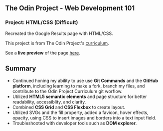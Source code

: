 ## The Odin Project - Web Development 101 
### Project: HTML/CSS (Difficult) 
Recreated the Google Results page with HTML/CSS. 

This project is from The Odin Project's [curriculum](http://www.theodinproject.com/courses/web-development-101/lessons/html-css).

See a **live preview** of the page [here](https://kelem7.github.io/google_results/).

## Summary 
* Continued honing my ability to use use **Git Commands** and the **GitHub platform**, including learning to make a fork, branch my files, and contribute to the Odin Project Curriculum git worflow.
* Utilized **HTML5 semantic elements** and page structure for better readability, accessiblity, and clarity.
* Combined **CSS Grid** and **CSS Flexbox** to create layout.
* Utilized SVGs and the fill property, added a favicon, hover effects, opacity, using CSS to insert images and borders into a text input field. 
* Troubleshooted with developer tools such as **DOM explorer**.